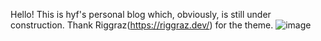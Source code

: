 Hello! This is hyf's personal blog which, obviously, is still under construction.
Thank Riggraz(https://riggraz.dev/) for the theme.
![image](https://user-images.githubusercontent.com/15248357/129314148-777511cf-30ed-4295-a7ee-247a97989c9c.png)

